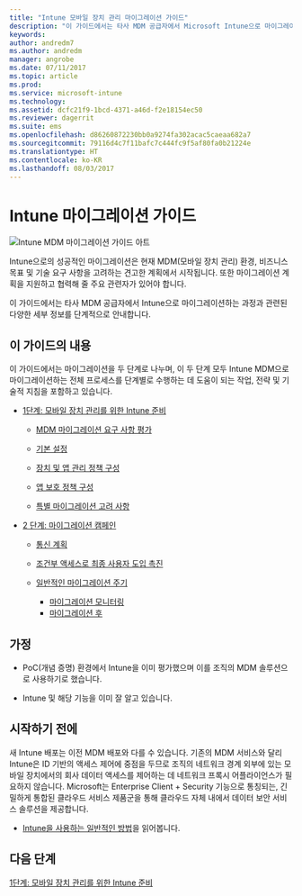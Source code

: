 ```yaml
---
title: "Intune 모바일 장치 관리 마이그레이션 가이드"
description: "이 가이드에서는 타사 MDM 공급자에서 Microsoft Intune으로 마이그레이션하는 과정과 관련된 다양한 세부 정보를 단계적으로 안내합니다."
keywords: 
author: andredm7
ms.author: andredm
manager: angrobe
ms.date: 07/11/2017
ms.topic: article
ms.prod: 
ms.service: microsoft-intune
ms.technology: 
ms.assetid: dcfc21f9-1bcd-4371-a46d-f2e18154ec50
ms.reviewer: dagerrit
ms.suite: ems
ms.openlocfilehash: d86260872230bb0a9274fa302acac5caeaa682a7
ms.sourcegitcommit: 79116d4c7f11bafc7c444fc9f5af80fa0b21224e
ms.translationtype: HT
ms.contentlocale: ko-KR
ms.lasthandoff: 08/03/2017
---
```

# <a name="intune-migration-guide"></a>Intune 마이그레이션 가이드

![Intune MDM 마이그레이션 가이드 아트](./media/MDM-migration-guide-art.PNG)

Intune으로의 성공적인 마이그레이션은 현재 MDM(모바일 장치 관리) 환경, 비즈니스 목표 및 기술 요구 사항을 고려하는 견고한 계획에서 시작됩니다. 또한 마이그레이션 계획을 지원하고 협력해 줄 주요 관련자가 있어야 합니다.

이 가이드에서는 타사 MDM 공급자에서 Intune으로 마이그레이션하는 과정과 관련된 다양한 세부 정보를 단계적으로 안내합니다.

## <a name="whats-included-in-this-guide"></a>이 가이드의 내용

이 가이드에서는 마이그레이션을 두 단계로 나누며, 이 두 단계 모두 Intune MDM으로 마이그레이션하는 전체 프로세스를 단계별로 수행하는 데 도움이 되는 작업, 전략 및 기술적 지침을 포함하고 있습니다.

-   [1단계: 모바일 장치 관리를 위한 Intune 준비](migration-guide-prepare.md)

    -   [MDM 마이그레이션 요구 사항 평가](migration-guide-prepare.md#assess-mdm-requirements)

    -   [기본 설정](migration-guide-setup.md)

    -   [장치 및 앱 관리 정책 구성](migration-guide-configure-policies.md)

    -   [앱 보호 정책 구성](migration-guide-app-protection-policies.md)

    -   [특별 마이그레이션 고려 사항](migration-guide-considerations.md)

-   [2 단계: 마이그레이션 캠페인](migration-guide-campaign.md)

    -   [통신 계획](migration-guide-communication-plan.md)

    -   [조건부 액세스로 최종 사용자 도입 촉진](migration-guide-drive-adoption.md)

    -   [일반적인 마이그레이션 주기](migration-guide-cycle.md)
        -   [마이그레이션 모니터링](migration-guide-cycle.md#monitoring-migration)
        -   [마이그레이션 후](migration-guide-cycle.md#post-migration)

## <a name="assumptions"></a>가정

-   PoC(개념 증명) 환경에서 Intune을 이미 평가했으며 이를 조직의 MDM 솔루션으로 사용하기로 했습니다.

-   Intune 및 해당 기능을 이미 잘 알고 있습니다.

## <a name="before-you-begin"></a>시작하기 전에

새 Intune 배포는 이전 MDM 배포와 다를 수 있습니다. 기존의 MDM 서비스와 달리 Intune은 ID 기반의 액세스 제어에 중점을 두므로 조직의 네트워크 경계 외부에 있는 모바일 장치에서의 회사 데이터 액세스를 제어하는 데 네트워크 프록시 어플라이언스가 필요하지 않습니다. Microsoft는 Enterprise Client + Security 기능으로 통칭되는, 긴밀하게 통합된 클라우드 서비스 제품군을 통해 클라우드 자체 내에서 데이터 보안 서비스 솔루션을 제공합니다.

-   [Intune을 사용하는 일반적인 방법](common-scenarios.md)을 읽어봅니다.

## <a name="next-steps"></a>다음 단계

[1단계: 모바일 장치 관리를 위한 Intune 준비](migration-guide-prepare.md)
